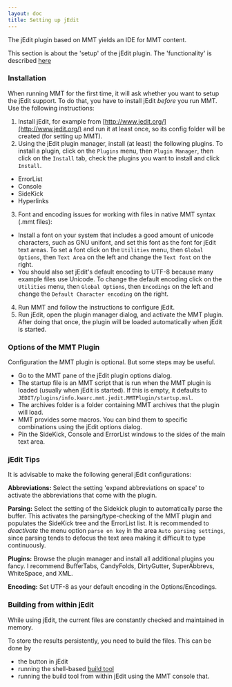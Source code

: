 ```yaml
---
layout: doc
title: Setting up jEdit
---
```


The jEdit plugin based on MMT yields an IDE for MMT content.

This section is about the 'setup' of the jEdit plugin.
The 'functionality' is described [here](../applications/jedit.html)

### Installation

When running MMT for the first time, it will ask whether you want to setup the jEdit support.
To do that, you have to install jEdit *before* you run MMT.
Use the following instructions:

1. Install jEdit, for example from [http://www.jedit.org/](http://www.jedit.org/) and run it at least once, so its config folder will be created (for setting up MMT).
2. Using the jEdit plugin manager, install (at least) the following plugins. To install a plugin, click on the ```Plugins``` menu, then ```Plugin Manager```, then click on the ```Install``` tab, check the plugins you want to install and click ```Install```.  
  * ErrorList
  * Console
  * SideKick
  * Hyperlinks
3. Font and encoding issues for working with files in native MMT syntax (.mmt files):
  * Install a font on your system that includes a good amount of unicode characters, such as GNU unifont, and set this font as the font for jEdit text areas. To set a font click on the ```Utilities``` menu, then ```Global Options```, then ```Text Area``` on the left and change the ```Text font``` on the right. 
  * You should also set jEdit's default encoding to UTF-8 because many example files use Unicode. To change the default encoding click on the ```Utilities``` menu, then ```Global Options```, then ```Encodings``` on the left and change the ```Default Character encoding``` on the right. 
4. Run MMT and follow the instructions to configure jEdit.
5. Run jEdit, open the plugin manager dialog, and activate the MMT plugin.
   After doing that once, the plugin will be loaded automatically when jEdit is started.

<!--
### Updating

To update the plugin, just replace the changed jar(s) in jEdit's settings folder (`~/.jedit/jars` on linux, `<USER>AppData\Roaming\jEdit` on windows) and restart jEdit or reload the changed jars via jEdit's plugin manager dialog.

The MMT code also provides the build target `sbt jedit/install` to replace the old jars in the jEdit settings folder. (Calling `mmt :jeditsetup" will additionally copy/uninstall configuration files.)
--->

### Options of the MMT Plugin

Configuration the MMT plugin is optional. But some steps may be useful.

* Go to the MMT pane of the jEdit plugin options dialog.
* The startup file is an MMT script that is run when the MMT plugin is loaded (usually when jEdit is started).
  If this is empty, it defaults to `JEDIT/plugins/info.kwarc.mmt.jedit.MMTPlugin/startup.msl`.
* The archives folder is a folder containing MMT archives that the plugin will load.
* MMT provides some macros. You can bind them to specific combinations using the jEdit options dialog. 
* Pin the SideKick, Console and ErrorList windows to the sides of the main text area.

### jEdit Tips

It is advisable to make the following general jEdit configurations:

**Abbreviations:** Select the setting 'expand abbreviations on space' to activate the abbreviations that come with the plugin.

**Parsing:** Select the setting of the Sidekick plugin to automatically parse the buffer. This activates the parsing/type-checking of the MMT plugin and populates the SideKick tree and the ErrorList list. It is recommended to *deactivate* the menu option `parse on key` in the area `Auto parsing settings`, since parsing tends to defocus the text area making it difficult to type continuously.

**Plugins:** Browse the plugin manager and install all additional plugins you fancy. I recommend BufferTabs, CandyFolds, DirtyGutter, SuperAbbrevs, WhiteSpace, and XML.

**Encoding:** Set UTF-8 as your default encoding in the Options/Encodings.

### Building from within jEdit

While using jEdit, the current files are constantly checked and maintained in memory.

To store the results persistently, you need to build the files.
This can be done by

* the button in jEdit
* running the shell-based [build tool](../applications/building.html)
* running the build tool from within jEdit using the MMT console that.
